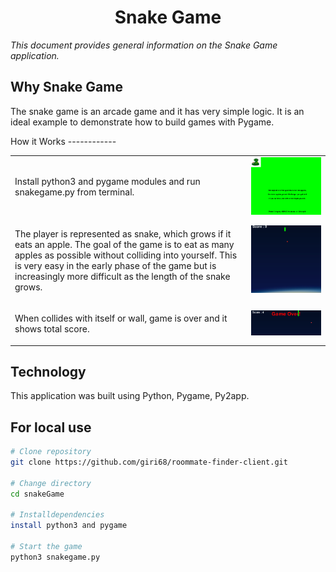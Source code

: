 <h1 align="center">Snake Game</h1>
<p><em>This document provides general information on the Snake Game application.</em></p>


Why Snake Game
-------------

<p>The snake game is an arcade game and it has very simple logic.
It is an ideal example to demonstrate how to build games with Pygame.</p>
How it Works
------------
<table layout="fixed">
  <tr>
    <td>
      <p>Install python3 and pygame modules and run snakegame.py from terminal.</p>
    </td>
    <td>
      <img src="/gamestart.png" max-height="240px" witdh="auto">
    </td>
  </tr>
  <tr>
    <td>
      <p>The player is represented as snake, which grows if it eats an apple. The goal of the game is to eat as many apples
          as possible without colliding into yourself.  This is very easy in the early phase of the game but is increasingly
          more difficult as the length of the snake grows.</p>
    </td>
    <td>
      <img src="/gamerunning.png" max-height="240px" witdh="auto">
    </td>
  </tr>
  <tr>
    <td>
      <p>When collides with itself or wall, game is over and it shows total score.</p>
    </td>
    <td>
      <img src="/gameover.png" max-height="240px" witdh="auto">
    </td>
  </tr>
    
</table>


Technology 
------------
This application was built using Python, Pygame, Py2app.  

For local use
--------

```bash
# Clone repository
git clone https://github.com/giri68/roommate-finder-client.git

# Change directory
cd snakeGame

# Installdependencies
install python3 and pygame

# Start the game
python3 snakegame.py
```
